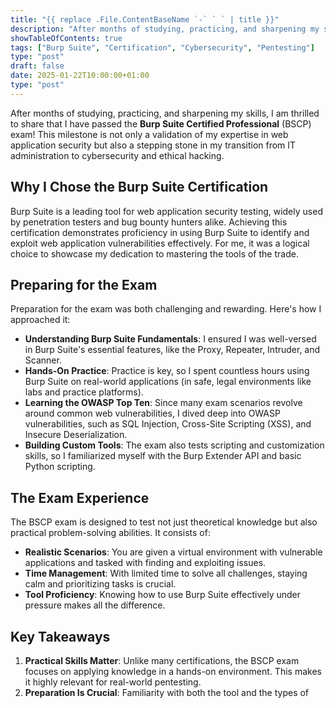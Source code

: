 ```yaml
---
title: "{{ replace .File.ContentBaseName `-` ` ` | title }}"
description: "After months of studying, practicing, and sharpening my skills, I am thrilled to share that I have passed the Burp Suite Certified Professional exam."
showTableOfContents: true
tags: ["Burp Suite", "Certification", "Cybersecurity", "Pentesting"]
type: "post"
draft: false
date: 2025-01-22T10:00:00+01:00
type: "post"
---
```


After months of studying, practicing, and sharpening my skills, I am thrilled to share that I have passed the **Burp Suite Certified Professional** (BSCP) exam! This milestone is not only a validation of my expertise in web application security but also a stepping stone in my transition from IT administration to cybersecurity and ethical hacking.

## Why I Chose the Burp Suite Certification

Burp Suite is a leading tool for web application security testing, widely used by penetration testers and bug bounty hunters alike. Achieving this certification demonstrates proficiency in using Burp Suite to identify and exploit web application vulnerabilities effectively. For me, it was a logical choice to showcase my dedication to mastering the tools of the trade.

## Preparing for the Exam

Preparation for the exam was both challenging and rewarding. Here's how I approached it:

- **Understanding Burp Suite Fundamentals**: I ensured I was well-versed in Burp Suite's essential features, like the Proxy, Repeater, Intruder, and Scanner.  
- **Hands-On Practice**: Practice is key, so I spent countless hours using Burp Suite on real-world applications (in safe, legal environments like labs and practice platforms).  
- **Learning the OWASP Top Ten**: Since many exam scenarios revolve around common web vulnerabilities, I dived deep into OWASP vulnerabilities, such as SQL Injection, Cross-Site Scripting (XSS), and Insecure Deserialization.  
- **Building Custom Tools**: The exam also tests scripting and customization skills, so I familiarized myself with the Burp Extender API and basic Python scripting.

## The Exam Experience

The BSCP exam is designed to test not just theoretical knowledge but also practical problem-solving abilities. It consists of:

- **Realistic Scenarios**: You are given a virtual environment with vulnerable applications and tasked with finding and exploiting issues.  
- **Time Management**: With limited time to solve all challenges, staying calm and prioritizing tasks is crucial.  
- **Tool Proficiency**: Knowing how to use Burp Suite effectively under pressure makes all the difference.

## Key Takeaways

1. **Practical Skills Matter**: Unlike many certifications, the BSCP exam focuses on applying knowledge in a hands-on environment. This makes it highly relevant for real-world pentesting.  
2. **Preparation Is Crucial**: Familiarity with both the tool and the types of 
